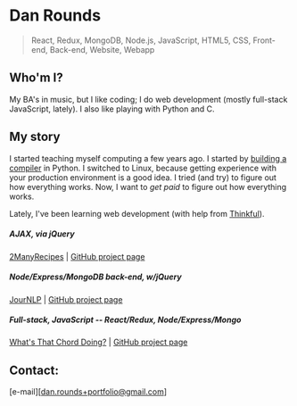 # Dan Rounds

> React, Redux, MongoDB, Node.js, JavaScript, HTML5, CSS, Front-end, Back-end, Website, Webapp

## Who'm I?
My BA's in music, but I like coding; I do web development (mostly full-stack
JavaScript, lately). I also like playing with Python and C.

## My story
I started teaching myself computing a few years ago. I started by
[building a compiler](https://github.com/danrounds/Jack-Compiler/) in Python. I switched to
Linux, because getting experience with your production environment is a good
idea. I tried (and try) to figure out how everything works. Now, I want to _get
paid_ to figure out how everything works.

Lately, I've been learning web development (with help from [Thinkful](https://www.thinkful.com/)).

##### AJAX, via jQuery
[2ManyRecipes](https://danrounds.github.io/2ManyRecipes/) |
[GitHub project page](https://github.com/danrounds/2ManyRecipes/)

##### Node/Express/MongoDB back-end, w/jQuery
[JourNLP](https://jour-nlp.herokuapp.com) |
[GitHub project page](https://github.com/danrounds/JourNLP)

##### Full-stack, JavaScript -- React/Redux, Node/Express/Mongo
[What's That Chord Doing?](https://what-s-that-chord-doing.herokuapp.com/) |
[GitHub project page](https://github.com/danrounds/What-s-That-Chord-Doing/)

## Contact:
[e-mail][dan.rounds+portfolio@gmail.com]
